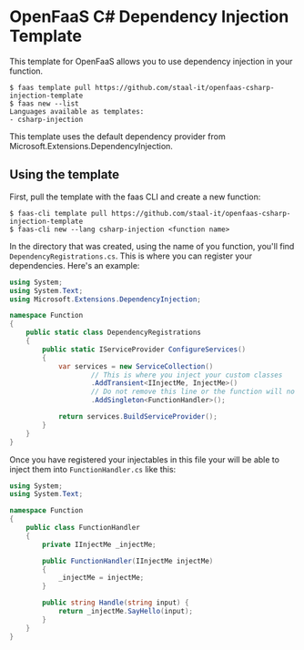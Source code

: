 # OpenFaaS C# Dependency Injection Template

This template for OpenFaaS allows you to use dependency injection in your function.

```
$ faas template pull https://github.com/staal-it/openfaas-csharp-injection-template
$ faas new --list
Languages available as templates:
- csharp-injection

```

This template uses the default dependency provider from Microsoft.Extensions.DependencyInjection.

## Using the template
First, pull the template with the faas CLI and create a new function:

```
$ faas-cli template pull https://github.com/staal-it/openfaas-csharp-injection-template
$ faas-cli new --lang csharp-injection <function name>
```

In the directory that was created, using the name of you function, you'll find `DependencyRegistrations.cs`. This is where you can register your dependencies. Here's an example:

``` csharp
using System;
using System.Text;
using Microsoft.Extensions.DependencyInjection;

namespace Function
{
    public static class DependencyRegistrations
    {
        public static IServiceProvider ConfigureServices()
        {
            var services = new ServiceCollection()
                    // This is where you inject your custom classes
                    .AddTransient<IInjectMe, InjectMe>()
                    // Do not remove this line or the function will no longer start. You can change the lifetime
                    .AddSingleton<FunctionHandler>();

            return services.BuildServiceProvider();
        }
    }
}
```

Once you have registered your injectables in this file your will be able to inject them into `FunctionHandler.cs` like this:

``` csharp
using System;
using System.Text;

namespace Function
{
    public class FunctionHandler
    {
        private IInjectMe _injectMe;

        public FunctionHandler(IInjectMe injectMe)
        {
            _injectMe = injectMe;
        }

        public string Handle(string input) {
            return _injectMe.SayHello(input);
        }
    }
}
```